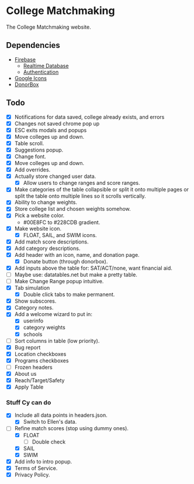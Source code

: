# College Matchmaking
The College Matchmaking website.
## Dependencies
- [Firebase](https://firebase.google.com/)
  - [Realtime Database](https://firebase.google.com/docs/database)
  - [Authentication](https://firebase.google.com/docs/auth)
- [Google Icons](https://fonts.google.com/icons)
- [DonorBox](https://donorbox.org/)
## Todo
- [x] Notifications for data saved, college already exists, and errors
- [x] Changes not saved chrome pop up
- [x] ESC exits modals and popups
- [x] Move colleges up and down.
- [x] Table scroll.
- [x] Suggestions popup.
- [x] Change font.
- [x] Move colleges up and down.
- [x] Add overrides.
- [x] Actually store changed user data.
  - [x] Allow users to change ranges and score ranges.
- [x] Make categories of the table collapsible or split it onto multiple pages or split the table onto multiple lines so it scrolls vertically.
- [x] Ability to change weights.
- [x] Store college list and chosen weights somehow.
- [x] Pick a website color.
  - #00E8FC to #228CDB gradient.
- [x] Make website icon.
  - [x] FLOAT, SAIL, and SWIM icons.
- [x] Add match score descriptions.
- [x] Add category descriptions.
- [x] Add header with an icon, name, and donation page.
  - [x] Donate button (through donorbox).
- [x] Add inputs above the table for: SAT/ACT/none, want financial aid.
- [ ] Maybe use: datatables.net but make a pretty table.
- [ ] Make Change Range popup intuitive.
- [x] Tab simulation
  - [x] Double click tabs to make permanent.
- [x] Show subscores.
- [x] Category notes.
- [x] Add a welcome wizard to put in:
  - [x] userinfo
  - [x] category weights
  - [x] schools
- [ ] Sort columns in table (low priority).
- [x] Bug report
- [x] Location checkboxes
- [x] Programs checkboxes
- [ ] Frozen headers
- [x] About us
- [x] Reach/Target/Safety
- [x] Apply Table
### Stuff Cy can do
- [x] Include all data points in headers.json.
  - [x] Switch to Ellen's data.
- [ ] Refine match scores (stop using dummy ones).
  - [x] FLOAT
    - [ ] Double check
  - [x] SAIL
  - [x] SWIM
- [x] Add info to intro popup.
- [x] Terms of Service.
- [x] Privacy Policy.